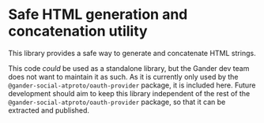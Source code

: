 # Safe HTML generation and concatenation utility

This library provides a safe way to generate and concatenate HTML strings.

This code _could_ be used as a standalone library, but the Gander dev team does
not want to maintain it as such. As it is currently only used by the
`@gander-social-atproto/oauth-provider` package, it is included here. Future development
should aim to keep this library independent of the rest of the
`@gander-social-atproto/oauth-provider` package, so that it can be extracted and published.
